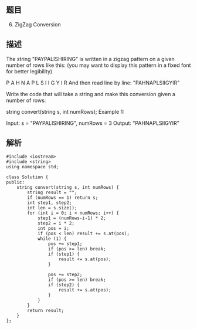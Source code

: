## 题目

6. ZigZag Conversion

## 描述

The string "PAYPALISHIRING" is written in a zigzag pattern on a given number of rows like this: (you may want to display this pattern in a fixed font for better legibility)

P   A   H   N
A P L S I I G
Y   I   R
And then read line by line: "PAHNAPLSIIGYIR"

Write the code that will take a string and make this conversion given a number of rows:

string convert(string s, int numRows);
Example 1:

Input: s = "PAYPALISHIRING", numRows = 3
Output: "PAHNAPLSIIGYIR"

## 解析

```
#include <iostream>
#include <string>
using namespace std;

class Solution {
public:
    string convert(string s, int numRows) {
        string result = "";
        if (numRows == 1) return s;
        int step1, step2;
        int len = s.size();
        for (int i = 0; i < numRows; i++) {
            step1 = (numRows-i-1) * 2;
            step2 = i * 2;
            int pos = i;
            if (pos < len) result += s.at(pos);
            while (1) {
                pos += step1;
                if (pos >= len) break;
                if (step1) {
                    result += s.at(pos);
                }

                pos += step2;
                if (pos >= len) break;
                if (step2) {
                    result += s.at(pos);
                }
            }
        } 
        return result;
    }
};
```